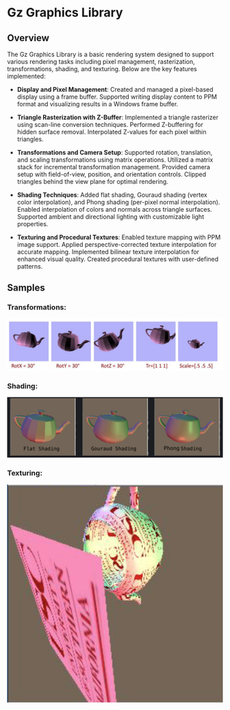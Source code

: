 # Gz Graphics Library

## Overview
The Gz Graphics Library is a basic rendering system designed to support various rendering tasks including pixel management, rasterization, transformations, shading, and texturing. Below are the key features implemented:

- **Display and Pixel Management**: Created and managed a pixel-based display using a frame buffer. Supported writing display content to PPM format and visualizing results in a Windows frame buffer.

- **Triangle Rasterization with Z-Buffer**: Implemented a triangle rasterizer using scan-line conversion techniques. Performed Z-buffering for hidden surface removal. Interpolated Z-values for each pixel within triangles.

- **Transformations and Camera Setup**: Supported rotation, translation, and scaling transformations using matrix operations. Utilized a matrix stack for incremental transformation management. Provided camera setup with field-of-view, position, and orientation controls. Clipped triangles behind the view plane for optimal rendering.

- **Shading Techniques**: Added flat shading, Gouraud shading (vertex color interpolation), and Phong shading (per-pixel normal interpolation). Enabled interpolation of colors and normals across triangle surfaces. Supported ambient and directional lighting with customizable light properties.

- **Texturing and Procedural Textures**: Enabled texture mapping with PPM image support. Applied perspective-corrected texture interpolation for accurate mapping. Implemented bilinear texture interpolation for enhanced visual quality. Created procedural textures with user-defined patterns.

## Samples
### Transformations:
![Transformation Sample](./transformations.png)
### Shading:
![Shading Sample](./Shading%20Samples.png)
### Texturing:
![Texturing Samples](./Texturing.png)


